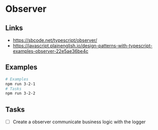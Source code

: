 # Observer

## Links

- https://sbcode.net/typescript/observer/
- https://javascript.plainenglish.io/design-patterns-with-typescript-examples-observer-22e5ae36be4c

## Examples

```bash
# Examples
npm run 3-2-1
# Tasks
npm run 3-2-2
```

## Tasks

- [ ] Create a observer communicate business logic with the logger
